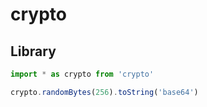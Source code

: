 # crypto

<!--
jwtSecret
-->

## Library

```ts
import * as crypto from 'crypto'

crypto.randomBytes(256).toString('base64')
```
